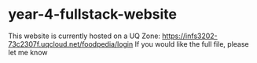 # year-4-fullstack-website
This website is currently hosted on a UQ Zone: https://infs3202-73c2307f.uqcloud.net/foodpedia/login If you would like the full file, please let me know
